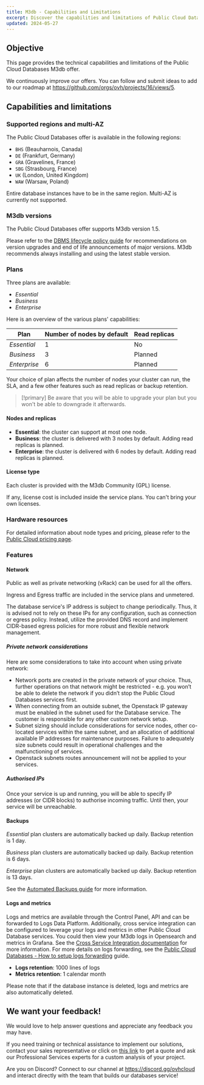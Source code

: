 ```yaml
---
title: M3db - Capabilities and Limitations
excerpt: Discover the capabilities and limitations of Public Cloud Databases for M3db
updated: 2024-05-27
---
```


## Objective

This page provides the technical capabilities and limitations of the Public Cloud Databases M3db offer.

We continuously improve our offers. You can follow and submit ideas to add to our roadmap at <https://github.com/orgs/ovh/projects/16/views/5>.

## Capabilities and limitations

### Supported regions and multi-AZ

The Public Cloud Databases offer is available in the following regions:

- `BHS` (Beauharnois, Canada)
- `DE` (Frankfurt, Germany)
- `GRA` (Gravelines, France)
- `SBG` (Strasbourg, France)
- `UK` (London, United Kingdom)
- `WAW` (Warsaw, Poland)

Entire database instances have to be in the same region. Multi-AZ is currently not supported.

### M3db versions

The Public Cloud Databases offer supports M3db version 1.5.

Please refer to the [DBMS lifecycle policy guide](/pages/public_cloud/public_cloud_databases/information_02_lifecycle_policy) for recommendations on version upgrades and end of life announcements of major versions. M3db recommends always installing and using the latest stable version.

### Plans

Three plans are available:

- *Essential*
- *Business*
- *Enterprise*

Here is an overview of the various plans' capabilities:

| Plan         | Number of nodes by default | Read replicas  |
| ------------ | -------------------------- | -------------  |
| *Essential*  | 1                          | No             |
| *Business*   | 3                          | Planned        |
| *Enterprise* | 6                          | Planned        |

Your choice of plan affects the number of nodes your cluster can run, the SLA, and a few other features such as read replicas or backup retention.

> [!primary]
> Be aware that you will be able to upgrade your plan but you won't be able to downgrade it afterwards.

#### Nodes and replicas

- **Essential**: the cluster can support at most one node.
- **Business**: the cluster is delivered with 3 nodes by default. Adding read replicas is planned.
- **Enterprise**: the cluster is delivered with 6 nodes by default. Adding read replicas is planned.

#### License type

Each cluster is provided with the M3db Community (GPL) license.

If any, license cost is included inside the service plans. You can't bring your own licenses.

### Hardware resources

For detailed information about node types and pricing, please refer to the [Public Cloud pricing page](https://www.ovhcloud.com/en-ie/public-cloud/prices/#9718).

### Features

#### Network

Public as well as private networking (vRack) can be used for all the offers.

Ingress and Egress traffic are included in the service plans and unmetered.

The database service's IP address is subject to change periodically. Thus, it is advised not to rely on these IPs for any configuration, such as connection or egress policy. Instead, utilize the provided DNS record and implement CIDR-based egress policies for more robust and flexible network management.

##### Private network considerations

Here are some considerations to take into account when using private network:

- Network ports are created in the private network of your choice. Thus, further operations on that network might be restricted - e.g. you won’t be able to delete the network if you didn’t stop the Public Cloud Databases services first.
- When connecting from an outside subnet, the Openstack IP gateway must be enabled in the subnet used for the Database service. The customer is responsible for any other custom network setup.
- Subnet sizing should include considerations for service nodes, other co-located services within the same subnet, and an allocation of additional available IP addresses for maintenance purposes. Failure to adequately size subnets could result in operational challenges and the malfunctioning of services.
- Openstack subnets routes announcement will not be applied to your services. 

##### Authorised IPs

Once your service is up and running, you will be able to specify IP addresses (or CIDR blocks) to authorise incoming traffic. Until then, your service will be unreachable.

#### Backups

*Essential* plan clusters are automatically backed up daily. Backup retention is 1 day.

*Business* plan clusters are automatically backed up daily. Backup retention is 6 days.

*Enterprise* plan clusters are automatically backed up daily. Backup retention is 13 days.

See the [Automated Backups guide](/pages/public_cloud/public_cloud_databases/databases_05_automated_backups) for more information.

#### Logs and metrics

Logs and metrics are available through the Control Panel, API and can be forwarded to Logs Data Platform. Additionally, cross service integration can be configured to leverage your logs and metrics in other Public Cloud Database services. You could then view your M3db logs in Opensearch and metrics in Grafana. See the [Cross Service Integration documentation](/pages/public_cloud/public_cloud_databases/databases_07_cross_service_integration) for more information. For more details on logs forwarding, see the [Public Cloud Databases - How to setup logs forwarding](/pages/public_cloud/public_cloud_databases/databases_16_logs_to_customer) guide.

- **Logs retention**: 1000 lines of logs
- **Metrics retention**: 1 calendar month

Please note that if the database instance is deleted, logs and metrics are also automatically deleted.

## We want your feedback!

We would love to help answer questions and appreciate any feedback you may have.

If you need training or technical assistance to implement our solutions, contact your sales representative or click on [this link](https://www.ovhcloud.com/en-ie/professional-services/) to get a quote and ask our Professional Services experts for a custom analysis of your project.

Are you on Discord? Connect to our channel at <https://discord.gg/ovhcloud> and interact directly with the team that builds our databases service!
